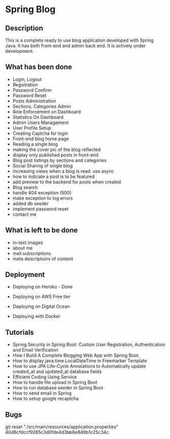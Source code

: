 Spring Blog
===========

Description
------------
This is a complete ready to use blog application developed with Spring Java. It has both front-end and admin back end.
It is actively under development.

What has been done
------------------
- Login, Logout
- Registration
- Password Confirm
- Password Reset
- Posts Administration
- Sections, Categories Admin
- Role Enforcement on Dashboard
- Statistics On Dashboard
- Admin Users Management
- User Profile Setup
- Creating Captcha for login
- Front-end blog home page
- Reading a single blog
- making the cover pic of the blog reflected
- display only published posts in front-end
- Blog post listings by sections and categories
- Social Sharing of single blog
- increasing views when a blog is read. use async
- how to indicate a post is to be featured
- add preview to the backend for posts when created
- Blog search
- handle 404 exception (500)
- make exception to log errors
- added db seeder
- implement password reset
- contact me

What is left to be done
-----------------------
- in-text images
- about me
- mail subscriptions
- meta descriptions of content

Deployment
----------
- Deploying on Heroku - Done

- Deploying on AWS Free tier
- Deploying on Digital Ocean

- Deploying with Docker

Tutorials
---------
- Spring Security in Spring Boot: Custom User Registration, Authentication and Email Verification
- How I Build A Complete Blogging Web App with Spring Boot.
- How to display java.time.LocalDateTime in Freemarker Template
- How to use JPA Life-Cycle Annotations to Automatically update created_at and updated_at database fields
- Efficient Coding Using Service
- How to handle file upload in Spring Boot
- How to run database seeder in Spring Boot
- How to send email in Spring
- How to setup google recaptcha 

Bugs
------

git reset "./src/main/resources/application.properties" 40d6cfdccf9265c3d0fde4d3bb8e849b1c25c34c
